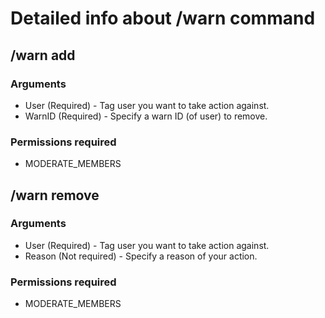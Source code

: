 # Detailed info about /warn command

## /warn add

### Arguments
- User (Required) - Tag user you want to take action against.
- WarnID (Required) - Specify a warn ID (of user) to remove.

### Permissions required
- MODERATE_MEMBERS


## /warn remove

### Arguments
- User (Required) - Tag user you want to take action against.
- Reason (Not required) - Specify a reason of your action.

### Permissions required
- MODERATE_MEMBERS